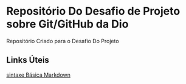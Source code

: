 # Repositório Do Desafio de Projeto sobre Git/GitHub da Dio
Repositório Criado para o Desafio Do Projeto
## Links Úteis
[sintaxe Básica Markdown](https://www.markdownguide.org/)
